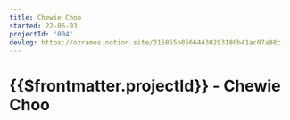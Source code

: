 ```yaml
---
title: Chewie Choo
started: 22-06-03
projectId: '004'
devlog: https://ozramos.notion.site/315855b85664430293180b41ac07a98c
---
```

# {{$frontmatter.projectId}} - Chewie Choo

<div class="row">
  <div class="col-6">
    <!-- @todo: By default, heights within col-6 should be 300 -->
    <!-- @todo: Let's automate the title -->
    <Midifungi title="Chewie Choo" height=300 :layers="['@midifungi/004/starfield-clone', '@midifungi/004/train', '@midifungi/004/crowd']" />
  </div>
  <div class="col-6">
    <Midifungi title="Chewie Choo" height=300 :layers="['@midifungi/004/starfield-clone', '@midifungi/004/train', '@midifungi/004/crowd']" />
  </div>
</div>
<Midifungi title="Chewie Choo" height=300 :layers="['@midifungi/002/starfield', '@midifungi/004/train', '@midifungi/004/crowd']" />